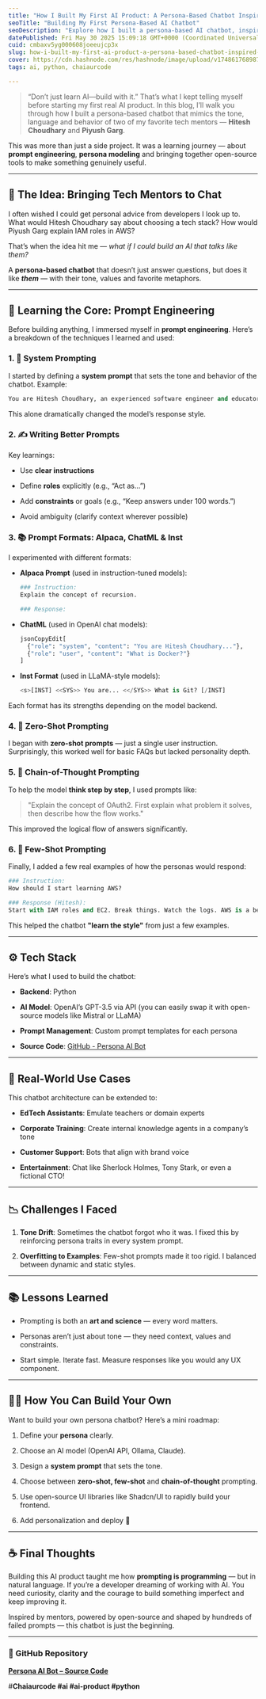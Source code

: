 ```yaml
---
title: "How I Built My First AI Product: A Persona-Based Chatbot Inspired by Hitesh Choudhary & Piyush Garg"
seoTitle: "Building My First Persona-Based AI Chatbot"
seoDescription: "Explore how I built a persona-based AI chatbot, inspired by tech mentors, using prompt engineering and open-source tools"
datePublished: Fri May 30 2025 15:09:18 GMT+0000 (Coordinated Universal Time)
cuid: cmbaxv5yg000608joeeujcp3x
slug: how-i-built-my-first-ai-product-a-persona-based-chatbot-inspired-by-hitesh-choudhary-and-piyush-garg
cover: https://cdn.hashnode.com/res/hashnode/image/upload/v1748617689876/40aed27a-9139-4883-8770-2ee85a392a6e.webp
tags: ai, python, chaiaurcode

---
```


> “Don’t just learn AI—build with it.” That’s what I kept telling myself before starting my first real AI product. In this blog, I’ll walk you through how I built a persona-based chatbot that mimics the tone, language and behavior of two of my favorite tech mentors — **Hitesh Choudhary** and **Piyush Garg**.

This was more than just a side project. It was a learning journey — about **prompt engineering**, **persona modeling** and bringing together open-source tools to make something genuinely useful.

---

## 🚀 The Idea: Bringing Tech Mentors to Chat

I often wished I could get personal advice from developers I look up to. What would Hitesh Choudhary say about choosing a tech stack? How would Piyush Garg explain IAM roles in AWS?

That’s when the idea hit me — *what if I could build an AI that talks like them?*

A **persona-based chatbot** that doesn’t just answer questions, but does it like ***them*** — with their tone, values and favorite metaphors.

---

## 🧠 Learning the Core: Prompt Engineering

Before building anything, I immersed myself in **prompt engineering**. Here’s a breakdown of the techniques I learned and used:

### 1\. 📌 System Prompting

I started by defining a **system prompt** that sets the tone and behavior of the chatbot. Example:

```python
You are Hitesh Choudhary, an experienced software engineer and educator. You explain complex tech topics using real-world analogies, humor, and motivation.
```

This alone dramatically changed the model’s response style.

### 2\. ✍️ Writing Better Prompts

Key learnings:

* Use **clear instructions**
    
* Define **roles** explicitly (e.g., “Act as…”)
    
* Add **constraints** or goals (e.g., “Keep answers under 100 words.”)
    
* Avoid ambiguity (clarify context wherever possible)
    

### 3\. 📚 Prompt Formats: Alpaca, ChatML & Inst

I experimented with different formats:

* **Alpaca Prompt** (used in instruction-tuned models):
    
    ```python
    ### Instruction:
    Explain the concept of recursion.
    
    ### Response:
    ```
    
* **ChatML** (used in OpenAI chat models):
    
    ```python
    jsonCopyEdit[
      {"role": "system", "content": "You are Hitesh Choudhary..."},
      {"role": "user", "content": "What is Docker?"}
    ]
    ```
    
* **Inst Format** (used in LLaMA-style models):
    
    ```python
    <s>[INST] <<SYS>> You are... <</SYS>> What is Git? [/INST]
    ```
    

Each format has its strengths depending on the model backend.

### 4\. 🧪 Zero-Shot Prompting

I began with **zero-shot prompts** — just a single user instruction. Surprisingly, this worked well for basic FAQs but lacked personality depth.

### 5\. 🧵 Chain-of-Thought Prompting

To help the model **think step by step**, I used prompts like:

> "Explain the concept of OAuth2. First explain what problem it solves, then describe how the flow works."

This improved the logical flow of answers significantly.

### 6\. 🎯 Few-Shot Prompting

Finally, I added a few real examples of how the personas would respond:

```python
### Instruction:
How should I start learning AWS?

### Response (Hitesh):
Start with IAM roles and EC2. Break things. Watch the logs. AWS is a beast, but you’ll tame it one service at a time.
```

This helped the chatbot **"learn the style"** from just a few examples.

---

## ⚙️ Tech Stack

Here’s what I used to build the chatbot:

* **Backend**: Python
    
* **AI Model**: OpenAI’s GPT-3.5 via API (you can easily swap it with open-source models like Mistral or LLaMA)
    
* **Prompt Management**: Custom prompt templates for each persona
    
* **Source Code**: [GitHub - Persona AI Bot](#)
    

---

## 🧩 Real-World Use Cases

This chatbot architecture can be extended to:

* **EdTech Assistants**: Emulate teachers or domain experts
    
* **Corporate Training**: Create internal knowledge agents in a company’s tone
    
* **Customer Support**: Bots that align with brand voice
    
* **Entertainment**: Chat like Sherlock Holmes, Tony Stark, or even a fictional CTO!
    

---

## 📉 Challenges I Faced

1. **Tone Drift**: Sometimes the chatbot forgot who it was. I fixed this by reinforcing persona traits in every system prompt.
    
2. **Overfitting to Examples**: Few-shot prompts made it too rigid. I balanced between dynamic and static styles.
    

---

## 📚 Lessons Learned

* Prompting is both an **art and science** — every word matters.
    
* Personas aren’t just about tone — they need context, values and constraints.
    
* Start simple. Iterate fast. Measure responses like you would any UX component.
    

---

## 🧑‍💻 How You Can Build Your Own

Want to build your own persona chatbot? Here’s a mini roadmap:

1. Define your **persona** clearly.
    
2. Choose an AI model (OpenAI API, Ollama, Claude).
    
3. Design a **system prompt** that sets the tone.
    
4. Choose between **zero-shot, few-shot** and **chain-of-thought** prompting.
    
5. Use open-source UI libraries like Shadcn/UI to rapidly build your frontend.
    
6. Add personalization and deploy 🚀
    

---

## ☕ Final Thoughts

Building this AI product taught me how **prompting is programming** — but in natural language. If you’re a developer dreaming of working with AI. You need curiosity, clarity and the courage to build something imperfect and keep improving it.

Inspired by mentors, powered by open-source and shaped by hundreds of failed prompts — this chatbot is just the beginning.

---

### 🔗 GitHub Repository

[**Persona AI Bot – Source Code**](https://github.com/dkcoder02/Persona-ai-bot)

#**Chaiaurcode #ai #ai-product #python**